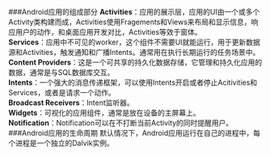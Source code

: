 ###Android应用的组成部分
**Activities**：应用的展示层，应用的UI由一个或多个Activity类构建而成，Activities使用Fragements和Views来布局和显示信息，响应用户的动作，和桌面应用开发对比，Activities等效于窗体。  
**Services**：应用中不可见的worker，这个组件不需要UI就能运行，用于更新数据源和Activities，触发通知和广播Intents。通常用在执行长期运行的任务场景中。  
**Content Providers**：这是一个可共享的持久化数据存储，它管理和持久化应用的数据，通常是与SQL数据库交互。  
**Intents**：一个强大的消息传递框架，可以使用Intents开启或者停止Acitivities和Services，或者是请求一个动作。  
**Broadcast Receivers**：Intent监听器。  
**Widgets**：可视化的应用组件，通常是放在设备的主屏幕上。  
**Notification**：Notification可以在不打断当前Activity的同时提醒用户。 
###Android应用的生命周期
默认情况下，Android应用运行在自己的进程中，每个进程是一个独立的Dalvik实例。
 
